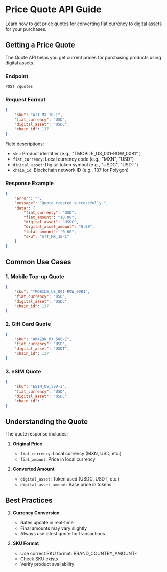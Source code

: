 # Price Quote API Guide

Learn how to get price quotes for converting fiat currency to digital assets for your purchases.

## Getting a Price Quote

The Quote API helps you get current prices for purchasing products using digital assets.

### Endpoint
```http
POST /quotes
```

### Request Format

```json
{
    "sku": "ATT_MX_10-I",
    "fiat_currency": "USD",
    "digital_asset": "USDC",
    "chain_id": 137
}
```

Field descriptions:
- `sku`: Product identifier (e.g., "TMOBILE_US_001-ROW_0081" )
- `fiat_currency`: Local currency code (e.g., "MXN", "USD")
- `digital_asset`: Digital token symbol (e.g., "USDC", "USDT")
- `chain_id`: Blockchain network ID (e.g., 137 for Polygon)

### Response Example

```json
{
    "error": "",
    "message": "Quote created successfully.",
    "data": {
        "fiat_currency": "USD",
        "fiat_amount": "10.00",
        "digital_asset": "USDC",
        "digital_asset_amount": "0.58",
        "total_amount": "0.60",
        "sku": "ATT_MX_10-I"
    }
}
```

## Common Use Cases

### 1. Mobile Top-up Quote
```json
{
    "sku": "TMOBILE_US_001-ROW_0081",
    "fiat_currency": "USD",
    "digital_asset": "USDC",
    "chain_id": 137
}
```

### 2. Gift Card Quote
```json
{
    "sku": "AMAZON_MX_500-I",
    "fiat_currency": "USD",
    "digital_asset": "USDT",
    "chain_id": 137
}
```

### 3. eSIM Quote
```json
{
    "sku": "ESIM_US_30D-I",
    "fiat_currency": "USD",
    "digital_asset": "USDC",
    "chain_id": 1
}
```


## Understanding the Quote

The quote response includes:
1. **Original Price**
   - `fiat_currency`: Local currency (MXN, USD, etc.)
   - `fiat_amount`: Price in local currency

2. **Converted Amount**
   - `digital_asset`: Token used (USDC, USDT, etc.)
   - `digital_asset_amount`: Base price in tokens


## Best Practices

1. **Currency Conversion**
   - Rates update in real-time
   - Final amounts may vary slightly
   - Always use latest quote for transactions

2. **SKU Format**
   - Use correct SKU format: BRAND_COUNTRY_AMOUNT-I
   - Check SKU exists
   - Verify product availability

